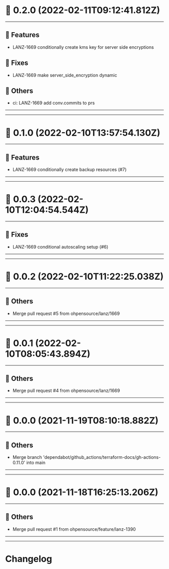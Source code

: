 # :confetti_ball: 0.2.0 (2022-02-11T09:12:41.812Z)
- - -
## :hammer: Features
* LANZ-1669 conditionally create kms key for server side encryptions
## :bug: Fixes
* LANZ-1669 make server_side_encryption dynamic
## :newspaper: Others
* ci: LANZ-1669 add conv.commits to prs
- - -
- - -
# :confetti_ball: 0.1.0 (2022-02-10T13:57:54.130Z)
- - -
## :hammer: Features
* LANZ-1669 conditionally create backup resources (#7)
- - -
- - -
# :confetti_ball: 0.0.3 (2022-02-10T12:04:54.544Z)
- - -
## :bug: Fixes
* LANZ-1669 conditional autoscaling setup (#6)
- - -
- - -
# :confetti_ball: 0.0.2 (2022-02-10T11:22:25.038Z)
- - -
## :newspaper: Others
* Merge pull request #5 from ohpensource/lanz/1669
- - -
- - -
# :confetti_ball: 0.0.1 (2022-02-10T08:05:43.894Z)
- - -
## :newspaper: Others
* Merge pull request #4 from ohpensource/lanz/1669
- - -
- - -
# :confetti_ball: 0.0.0 (2021-11-19T08:10:18.882Z)
- - -
## :newspaper: Others
* Merge branch 'dependabot/github_actions/terraform-docs/gh-actions-0.11.0' into main
- - -
- - -
# :confetti_ball: 0.0.0 (2021-11-18T16:25:13.206Z)
- - -
## :newspaper: Others
* Merge pull request #1 from ohpensource/feature/lanz-1390
- - -
- - -
# Changelog

